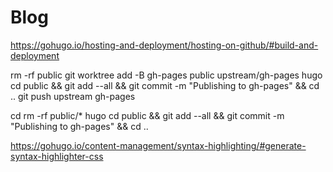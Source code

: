 # Blog

https://gohugo.io/hosting-and-deployment/hosting-on-github/#build-and-deployment

rm -rf public
git worktree add -B gh-pages public upstream/gh-pages
hugo
cd public && git add --all && git commit -m "Publishing to gh-pages" && cd ..
git push upstream gh-pages

cd rm -rf public/*
hugo
cd public && git add --all && git commit -m "Publishing to gh-pages" && cd ..


https://gohugo.io/content-management/syntax-highlighting/#generate-syntax-highlighter-css
